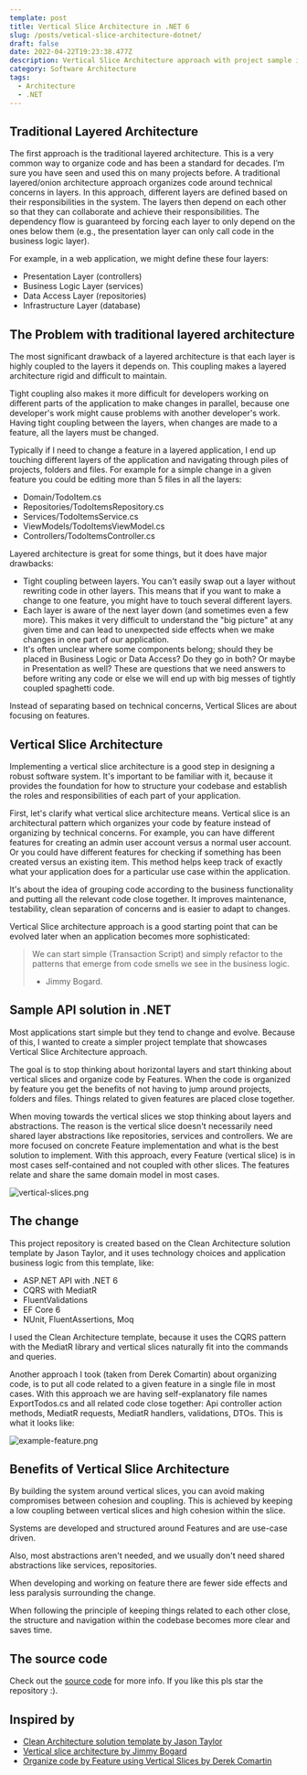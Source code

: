 ```yaml
---
template: post
title: Vertical Slice Architecture in .NET 6
slug: /posts/vetical-slice-architecture-dotnet/
draft: false
date: 2022-04-22T19:23:38.477Z
description: Vertical Slice Architecture approach with project sample in .NET 6.
category: Software Architecture
tags:
  - Architecture
  - .NET
---
```


## Traditional Layered Architecture

The first approach is the traditional layered architecture. This is a very common way to organize code and has been a standard for decades. I’m sure you have seen and used this on many projects before. A traditional layered/onion architecture approach organizes code around technical concerns in layers. In this approach, different layers are defined based on their responsibilities in the system. The layers then depend on each other so that they can collaborate and achieve their responsibilities. The dependency flow is guaranteed by forcing each layer to only depend on the ones below them (e.g., the presentation layer can only call code in the business logic layer).

For example, in a web application, we might define these four layers:

- Presentation Layer (controllers)
- Business Logic Layer (services)
- Data Access Layer (repositories)
- Infrastructure Layer (database)

## The Problem with traditional layered architecture

The most significant drawback of a layered architecture is that each layer is highly coupled to the layers it depends on. This coupling makes a layered architecture rigid and difficult to maintain.

Tight coupling also makes it more difficult for developers working on different parts of the application to make changes in parallel, because one developer's work might cause problems with another developer's work. Having tight coupling between the layers, when changes are made to a feature, all the layers must be changed.

Typically if I need to change a feature in a layered application, I end up touching different layers of the application and navigating through piles of projects, folders and files. For example for a simple change in a given feature you could be editing more than 5 files in all the layers:

- Domain/TodoItem.cs
- Repositories/TodoItemsRepository.cs
- Services/TodoItemsService.cs
- ViewModels/TodoItemsViewModel.cs
- Controllers/TodoItemsController.cs

Layered architecture is great for some things, but it does have major drawbacks:

- Tight coupling between layers. You can't easily swap out a layer without rewriting code in other layers. This means that if you want to make a change to one feature, you might have to touch several different layers.
- Each layer is aware of the next layer down (and sometimes even a few more). This makes it very difficult to understand the "big picture" at any given time and can lead to unexpected side effects when we make changes in one part of our application.
- It's often unclear where some components belong; should they be placed in Business Logic or Data Access? Do they go in both? Or maybe in Presentation as well? These are questions that we need answers to before writing any code or else we will end up with big messes of tightly coupled spaghetti code.

Instead of separating based on technical concerns, Vertical Slices are about focusing on features.

## Vertical Slice Architecture

Implementing a vertical slice architecture is a good step in designing a robust software system. It's important to be familiar with it, because it provides the foundation for how to structure your codebase and establish the roles and responsibilities of each part of your application.

First, let's clarify what vertical slice architecture means. Vertical slice is an architectural pattern which organizes your code by feature instead of organizing by technical concerns. For example, you can have different features for creating an admin user account versus a normal user account. Or you could have different features for checking if something has been created versus an existing item. This method helps keep track of exactly what your application does for a particular use case within the application.

It's about the idea of grouping code according to the business functionality and putting all the relevant code close together. It improves maintenance, testability, clean separation of concerns and is easier to adapt to changes.

Vertical Slice architecture approach is a good starting point that can be evolved later when an application becomes more sophisticated:
> We can start simple (Transaction Script) and simply refactor to the patterns that emerge from code smells we see in the business logic.
>
> - Jimmy Bogard.

## Sample API solution in .NET

Most applications start simple but they tend to change and evolve. Because of this, I wanted to create a simpler project template that showcases Vertical Slice Architecture approach.

The goal is to stop thinking about horizontal layers and start thinking about vertical slices and organize code by Features. When the code is organized by feature you get the benefits of not having to jump around projects, folders and files. Things related to given features are placed close together.

When moving towards the vertical slices we stop thinking about layers and abstractions. The reason is the vertical slice doesn't necessarily need shared layer abstractions like repositories, services and controllers. We are more focused on concrete Feature implementation and what is the best solution to implement. With this approach, every Feature (vertical slice) is in most cases self-contained and not coupled with other slices. The features relate and share the same domain model in most cases.

![vertical-slices.png](/media/vertical-slices.png)

## The change

This project repository is created based on the Clean Architecture solution template by Jason Taylor, and it uses technology choices and application business logic from this template, like:

- ASP.NET API with .NET 6
- CQRS with MediatR
- FluentValidations
- EF Core 6
- NUnit, FluentAssertions, Moq

I used the Clean Architecture template, because it uses the CQRS pattern with the MediatR library and vertical slices naturally fit into the commands and queries.

Another approach I took (taken from Derek Comartin) about organizing code, is to put all code related to a given feature in a single file in most cases. With this approach we are having self-explanatory file names ExportTodos.cs and all related code close together: Api controller action methods, MediatR requests, MediatR handlers, validations, DTOs. This is what it looks like:

![example-feature.png](/media/example-feature.png)

## Benefits of Vertical Slice Architecture

By building the system around vertical slices, you can avoid making compromises between cohesion and coupling. This is achieved by keeping a low coupling between vertical slices and high cohesion within the slice.

Systems are developed and structured around Features and are use-case driven.

Also, most abstractions aren't needed, and we usually don't need shared abstractions like services, repositories.

When developing and working on feature there are fewer side effects and less paralysis surrounding the change.

When following the principle of keeping things related to each other close, the structure and navigation within the codebase becomes more clear and saves time.

## The source code

Check out the [source code](https://github.com/nadirbad/VerticalSliceArchitecture) for more info. If you like this pls star the repository :).

## Inspired by

- [Clean Architecture solution template by Jason Taylor](https://github.com/jasontaylordev/CleanArchitecture)
- [Vertical slice architecture by Jimmy Bogard](https://jimmybogard.com/vertical-slice-architecture/)
- [Organize code by Feature using Vertical Slices by Derek Comartin](https://codeopinion.com/organizing-code-by-feature-using-vertical-slices/)
